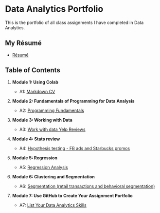 # Data Analytics Portfolio
This is the portfolio of all class assignments I have completed in Data Analytics.

## My Résumé
* [Résumé](https://colab.research.google.com/drive/1VRGT-ZpWpiepw2Z27rtUB3GlqlMK4Aqq)

## Table of Contents
1. **Module 1: Using Colab**  

     - A1: [Markdown CV](https://colab.research.google.com/drive/1VRGT-ZpWpiepw2Z27rtUB3GlqlMK4Aqq)  
     
2. **Module 2: Fundamentals of Programming for Data Analysis**  

     - A2: [Programming Fundamentals](https://colab.research.google.com/drive/1I8kpFj8FisIqWJa5k7RtRuBXtUZmQBdq)  
     
3. **Module 3: Working with Data**  

     - A3: [Work with data Yelp Reviews](https://colab.research.google.com/drive/1U9Ar6rQaNbCtBgDN5FJ9BOMENJzYOz6E)  
     
4. **Module 4: Stats review**  

     - A4: [Hypothesis testing - FB ads and Starbucks promos](https://colab.research.google.com/drive/1TSeVN2Nv10Y47punoyYUWIeDRDIqqpLF)
     
5. **Module 5: Regression**  

     - A5: [Regression Analysis](https://colab.research.google.com/drive/18hTmYf31xHxUtRd1WSWIlP6cs2FX40l9)  
     
6. **Module 6: Clustering and Segmentation**  

     - A6: [Segmentation (retail transactions and behavioral segmentation)](https://colab.research.google.com/drive/13Y3NnEz_DFFHYafGxF-X9X7V9SQoW8uq)
     
7. **Module 7: Use GitHub to Create Your Assignment Portfolio**

     - A7: [List Your Data Analytics Skills](https://github.com/TongshouWu/ANLY-4100)

